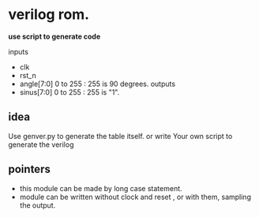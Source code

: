 


# verilog rom. 
**use script to generate code**

inputs
- clk
- rst_n
- angle[7:0]  0 to 255 : 255 is 90 degrees.
outputs
- sinus[7:0]  0 to 255 : 255 is "1".

## idea
Use genver.py to generate the table itself.
or write Your own script to generate the verilog

## pointers
-  this module can be made by long case statement. 
-  module can be written without clock and reset , or with them, sampling the output.





